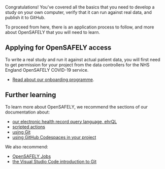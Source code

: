 Congratulations! You've covered all the basics that you need to develop a study
on your own computer, verify that it can run against real data, and publish it
to GitHub.

To proceed from here,
there is an application process to follow,
and more about OpenSAFELY that you will need to learn.

## Applying for OpenSAFELY access

To write a real study and run it against actual patient data, you will first need to get permission for your project from the data controllers for the NHS England OpenSAFELY COVID-19 service.

* [Read about our onboarding programme](https://www.opensafely.org/onboarding-new-users/).

## Further learning

To learn more about OpenSAFELY,
we recommend the sections of our documentation about:

* [our electronic health record query language, ehrQL](../../../ehrql/index.md)
* [scripted actions](../../../actions-scripts.md)
* [using Git](../../../install-github-and-git.md)
* [using GitHub Codespaces in your project](../../how-to/use-github-codespaces-in-your-project/index.md)

We also recommend:

* [OpenSAFELY Jobs](https://jobs.opensafely.org)
* [the Visual Studio Code introduction to Git](https://code.visualstudio.com/docs/sourcecontrol/intro-to-git)
